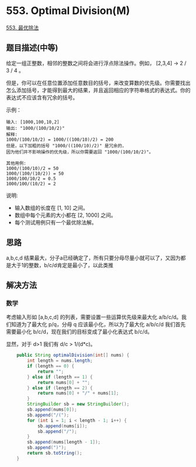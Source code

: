 
# 553. Optimal Division(M)
 
[553. 最优除法](https://leetcode-cn.com/problems/optimal-division/)

## 题目描述(中等)

给定一组正整数，相邻的整数之间将会进行浮点除法操作。例如， [2,3,4] -> 2 / 3 / 4 。

但是，你可以在任意位置添加任意数目的括号，来改变算数的优先级。你需要找出怎么添加括号，才能得到最大的结果，并且返回相应的字符串格式的表达式。你的表达式不应该含有冗余的括号。

示例：
```
输入: [1000,100,10,2]
输出: "1000/(100/10/2)"
解释:
1000/(100/10/2) = 1000/((100/10)/2) = 200
但是，以下加粗的括号 "1000/((100/10)/2)" 是冗余的，
因为他们并不影响操作的优先级，所以你需要返回 "1000/(100/10/2)"。

其他用例:
1000/(100/10)/2 = 50
1000/(100/(10/2)) = 50
1000/100/10/2 = 0.5
1000/100/(10/2) = 2
```
说明:

- 输入数组的长度在 [1, 10] 之间。
- 数组中每个元素的大小都在 [2, 1000] 之间。
- 每个测试用例只有一个最优除法解。

## 思路

a,b,c,d 结果最大，分子a已经确定了，所有只要分母尽量小就可以了，又因为都是大于1的整数，b/c/d肯定是最小了，以此类推

## 解决方法

### 数学

考虑输入形如 [a,b,c,d] 的列表，需要设置一些运算优先级来最大化 a/b/c/d。我们知道为了最大化 p/q，分母 q 应该最小化，所以为了最大化 a/b/c/d 我们首先需要最小化 b/c/d，现在我们的目标变成了最小化表达式 b/c/d。

显然，对于 d>1 我们有 d/c > 1/(d*c)。

```java
    public String optimalDivision(int[] nums) {
        int length = nums.length;
        if (length == 0) {
            return "";
        } else if (length == 1) {
            return nums[0] + "";
        } else if (length == 2) {
            return nums[0] + "/" + nums[1];
        }
        StringBuilder sb = new StringBuilder();
        sb.append(nums[0]);
        sb.append("/(");
        for (int i = 1; i < length - 1; i++) {
            sb.append(nums[i]);
            sb.append("/");
        }
        sb.append(nums[length - 1]);
        sb.append(")");
        return sb.toString();
    }
```